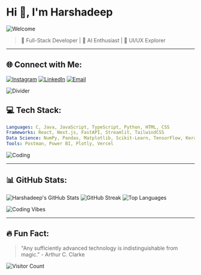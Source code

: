 # Hi 👋, I'm Harshadeep

![Welcome](https://media.giphy.com/media/hvRJCLFzcasrR4ia7z/giphy.gif)

> 🚀 Full-Stack Developer | 🤖 AI Enthusiast | 🎨 UI/UX Explorer

---

## 🌐 Connect with Me:
[![Instagram](https://img.shields.io/badge/Instagram-%23E4405F.svg?style=for-the-badge&logo=Instagram&logoColor=white)](https://instagram.com/k.harsha.10)
[![LinkedIn](https://img.shields.io/badge/LinkedIn-%230077B5.svg?style=for-the-badge&logo=linkedin&logoColor=white)](https://www.linkedin.com/in/harshadeep-chowdary-kommareddi-353027276/)
[![Email](https://img.shields.io/badge/Email-D14836?style=for-the-badge&logo=gmail&logoColor=white)](mailto:harshadeep107@gmail.com)

![Divider](https://media.giphy.com/media/3o6Zt481isNVuQI1l6/giphy.gif)

## 💻 Tech Stack:
```yaml
Languages: C, Java, JavaScript, TypeScript, Python, HTML, CSS
Frameworks: React, Next.js, FastAPI, Streamlit, TailwindCSS
Data Science: NumPy, Pandas, Matplotlib, Scikit-Learn, TensorFlow, Keras, PyTorch, SciPy
Tools: Postman, Power BI, Plotly, Vercel
```

![Coding](https://media.giphy.com/media/qgQUggAC3Pfv687qPC/giphy.gif)

---

## 📊 GitHub Stats:
![Harshadeep's GitHub Stats](https://github-readme-stats.vercel.app/api?username=harsha107&theme=dark&hide_border=false&include_all_commits=false&count_private=false)
![GitHub Streak](https://nirzak-streak-stats.vercel.app/?user=harsha107&theme=dark&hide_border=false)
![Top Languages](https://github-readme-stats.vercel.app/api/top-langs/?username=harsha107&theme=dark&hide_border=false&include_all_commits=false&count_private=false&layout=compact)

![Coding Vibes](https://media.giphy.com/media/Y4ak9Ki2GZCbJxAnJD/giphy.gif)

---

## 🔥 Fun Fact:
> "Any sufficiently advanced technology is indistinguishable from magic." - Arthur C. Clarke

![Visitor Count](https://visitcount.itsvg.in/api?id=harsha107&icon=0&color=0)
